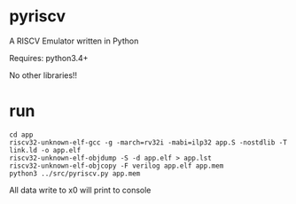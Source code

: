 # pyriscv
A RISCV Emulator written in Python

Requires:
  python3.4+
  
No other libraries!!

# run

    cd app
    riscv32-unknown-elf-gcc -g -march=rv32i -mabi=ilp32 app.S -nostdlib -T link.ld -o app.elf
    riscv32-unknown-elf-objdump -S -d app.elf > app.lst
    riscv32-unknown-elf-objcopy -F verilog app.elf app.mem
    python3 ../src/pyriscv.py app.mem

All data write to x0 will print to console
